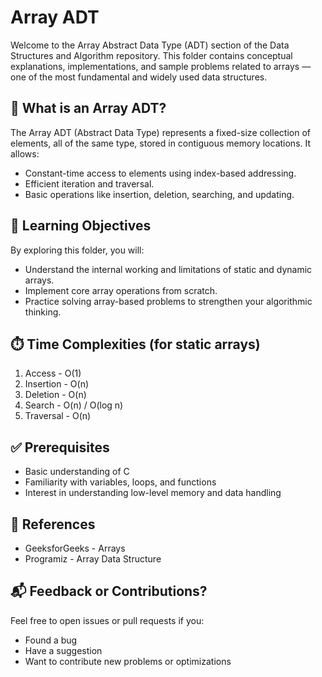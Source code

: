 # Array ADT
Welcome to the Array Abstract Data Type (ADT) section of the Data Structures and Algorithm repository. This folder contains conceptual explanations, implementations, and sample problems related to arrays — one of the most fundamental and widely used data structures.

## 📌 What is an Array ADT?
The Array ADT (Abstract Data Type) represents a fixed-size collection of elements, all of the same type, stored in contiguous memory locations. It allows:
- Constant-time access to elements using index-based addressing.
- Efficient iteration and traversal.
- Basic operations like insertion, deletion, searching, and updating.

## 🧠 Learning Objectives
By exploring this folder, you will:
- Understand the internal working and limitations of static and dynamic arrays.
- Implement core array operations from scratch.
- Practice solving array-based problems to strengthen your algorithmic thinking.

## ⏱️ Time Complexities (for static arrays)
1. Access -	O(1)
2. Insertion -	O(n)
3. Deletion -	O(n)
4. Search -	O(n) / O(log n)
5. Traversal -	O(n)

## ✅ Prerequisites
- Basic understanding of C
- Familiarity with variables, loops, and functions
- Interest in understanding low-level memory and data handling

## 📖 References
- GeeksforGeeks - Arrays
- Programiz - Array Data Structure


## 📬 Feedback or Contributions?
Feel free to open issues or pull requests if you:
- Found a bug
- Have a suggestion
- Want to contribute new problems or optimizations
